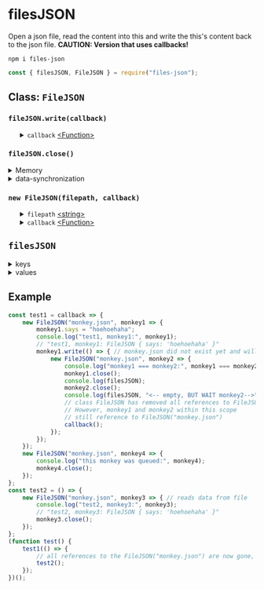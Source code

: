 # filesJSON
Open a json file, read the content into this and write the this's content back to the json file. <b>CAUTION: Version that uses callbacks!</b>
<pre><code>npm i files-json</code></pre>

```javascript
const { filesJSON, FileJSON } = require("files-json");
```
<h2>Class: <code>FileJSON</code></h2>
<h3><code>fileJSON.write(callback)</code></h3>
<ul>
	<details>
		<summary>
			<code>callback</code> <a href="https://developer.mozilla.org/en-US/docs/Web/JavaScript/Reference/Global_Objects/Function">&lt;Function&gt;</a>
		</summary>
		<ul>
		<details>
			<summary>
				<code>err</code> <a href="https://developer.mozilla.org/en-US/docs/Web/JavaScript/Data_structures#Null_type">&lt;Null&gt;</a> | <a href="https://developer.mozilla.org/en-US/docs/Web/JavaScript/Reference/Global_Objects/Error">&lt;Error&gt;</a>
			</summary>
			Is an error in case <a href="https://nodejs.org/dist/latest-v12.x/docs/api/fs.html#fs_fs_writefile_file_data_options_callback">fs.writeFile()</a> had failed.
		</details>
	</ul>
	The <code>callback</code> will be executed after the content from <code>fileJSON</code> has been passed through <a href="https://developer.mozilla.org/en-US/docs/Web/JavaScript/Reference/Global_Objects/JSON/stringify">JSON.stringify()</a> and the string has been written into the json file at the <code>filepath</code>. In case the json file does not exist the file will be created. Prototype method and prototype properties will never be pasred by <a href="https://developer.mozilla.org/en-US/docs/Web/JavaScript/Reference/Global_Objects/JSON/stringify">JSON.stringify()</a> and therefore are never written into the json file. This allows developers to create a self implemented class that can extend from the <code>FilesJSON</code> class and make new methods dedicated to a particular configuration file.
	</details>
</ul>
<h3><code>fileJSON.close()</code></h3>
<details>
	<summary>Memory</summary>
	In case the <code>fileJSON</code> is not closed be aware of abundant memory usage because objects are being stored and not used. When the number of connections to a <code>fileJSON</code> at a particular <code>filepath</code> have reached 0 then the <code>fileJSON</code> will be removed from the internal <a href="https://developer.mozilla.org/en-US/docs/Web/JavaScript/Data_structures#Keyed_collections_Maps_Sets_WeakMaps_WeakSets">Map</a>.
</details>
<details>
	<summary>data-synchronization</summary>
	If a json file at that particular <code>filepath</code> is actively opened in a <code>fileJSON</code> object and if the content of that json file at that particular <code>filepath</code> had been modified outside of the <code>fileJSON</code> object these modifications do not reflect back to the <code>fileJSON</code> object. Therefore when a <code>fileJSON</code> had not been closed when it was not used anymore data may be out of sync. However if the particular json file is never modified outside of the <code>fileJSON</code> object, there is nothing to worry about.
</details>
<h3><code>new FileJSON(filepath, callback)</code></h3>
<ul>
	<details>
		<summary>
			<code>filepath</code> <a href="https://developer.mozilla.org/en-US/docs/Web/JavaScript/Data_structures#String_type">&lt;string&gt;</a>
		</summary>
		The <code>filepath</code> will be added to the <code>filesJSON</code> object. 
	</details>
	<details>
		<summary>
			<code>callback</code> <a href="https://developer.mozilla.org/en-US/docs/Web/JavaScript/Reference/Global_Objects/Function">&lt;Function&gt;</a>
		</summary>
		<ul>
			<details>
				<summary>
					<code>fileJSON</code> <a href="https://developer.mozilla.org/en-US/docs/Web/JavaScript/Reference/Global_Objects/Object">&lt;object&gt;</a>
				</summary>
				On reading either the content of a json file will be passed through <a href="https://developer.mozilla.org/en-US/docs/Web/JavaScript/Reference/Global_Objects/JSON/parse">JSON.parse()</a> or a new empty <code>fileJSON</code> object is created and passed by the <code>callback</code>. In case the json file at the <code>filepath</code> was already opened, that <code>fileJSON</code> will be be passed over by the <code>callback</code>. In case the internal <code>new FileJSON()</code> was still reading and at the same time the same <code>filepath</code> is opened somewhere else by another <code>new FileJSON()</code> the latter will be put into a readQueue and return the same object as the first. 
			</details>
		</ul>
		The callback will be executed when the internal <code>fileJSON</code> has finished creating the <code>fileJSON</code>.
	</details>
</ul>
<h2><code>filesJSON</code></h2>
<details>
	<summary>keys</summary>
	The <code>filepath</code>
</details>
<details>
	<summary>values</summary>
	The <code>fileJSON</code> created from <code>new FileJSON()</code>.
</details>
<h2>Example</h2>

```javascript
const test1 = callback => {
	new FileJSON("monkey.json", monkey1 => {
		monkey1.says = "hoehoehaha";
		console.log("test1, monkey1:", monkey1); 
		// "test1, monkey1: FileJSON { says: 'hoehoehaha' }" 
		monkey1.write(() => { // monkey.json did not exist yet and will be created
			new FileJSON("monkey.json", monkey2 => {
				console.log("monkey1 === monkey2:", monkey1 === monkey2);
				monkey1.close();
				console.log(filesJSON);
				monkey2.close();
				console.log(filesJSON, "<-- empty, BUT WAIT monkey2-->", monkey2);
				// class FileJSON has removed all references to FileJSON("monkey.json")
				// However, monkey1 and monkey2 within this scope 
				// still reference to FileJSON("monkey.json")
				callback();
			});
		});
	});
	new FileJSON("monkey.json", monkey4 => {
		console.log("this monkey was queued:", monkey4);
		monkey4.close();
	});
};
const test2 = () => {
	new FileJSON("monkey.json", monkey3 => { // reads data from file
		console.log("test2, monkey3:", monkey3);
		// "test2, monkey3: FileJSON { says: 'hoehoehaha' }"
		monkey3.close();
	});
};
(function test() {
	test1(() => {
		// all references to the FileJSON("monkey.json") are now gone, it is garbage collected
		test2();
	});
})();
```